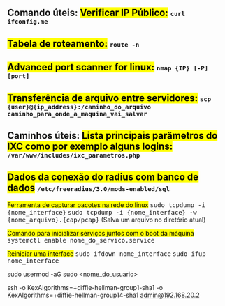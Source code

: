 Comando úteis:
<mark class="hltr-r">Verificar IP Público:</mark>
<span style="font-size: 14px; font-family:monospace">curl ifconfig.me</span>
-------------------------
<mark class="hltr-r">Tabela de roteamento:</mark>
<span style="font-size: 14px; font-family:monospace">route -n</span>
-------------------------
<mark class="hltr-r">Advanced port scanner for linux:</mark>
<span style="font-size: 14px; font-family:monospace">nmap {IP} [-P] [port]</span>
-------------------------
<mark class="hltr-r">Transferência de arquivo entre servidores:</mark>
<span style="font-size: 14px; font-family:monospace">scp {user}@{ip_address}:/caminho_do_arquivo caminho_para_onde_a_maquina_vai_salvar</span>
--------------------------
Caminhos úteis:
<mark class="hltr-r">Lista principais parâmetros do IXC como por exemplo alguns logins:</mark>
<span style="font-size: 14px; font-family:monospace">/var/www/includes/ixc_parametros.php </span>
-------------------------
<mark class="hltr-r">Dados da conexão do radius com banco de dados</mark>
<span style="font-size: 14px; font-family:monospace">/etc/freeradius/3.0/mods-enabled/sql</span>
-------------------------
<mark class="hltr-r">Ferramenta de capturar pacotes na rede do linux</mark>
<span style="font-size: 14px; font-family:monospace">sudo tcpdump -i {nome_interface}</span>
<span style="font-size: 14px; font-family:monospace">sudo tcpdump -i {nome_interface} -w {nome_arquivo}.{cap/pcap}</span> (Salva um arquivo no diretório atual)

<mark class="hltr-r">Comando para inicializar serviços juntos com o boot da máquina</mark>
<span style="font-size: 14px; font-family:monospace">systemctl enable nome_do_servico.service</span>


<mark class="hltr-r">Reiniciar uma interface</mark>
<span style="font-size: 14px; font-family:monospace">sudo ifdown nome_interface</span>
<span style="font-size: 14px; font-family:monospace">sudo ifup
nome_interface</span>


sudo usermod -aG sudo <nome_do_usuario>



ssh -o KexAlgorithms=+diffie-hellman-group1-sha1 -o KexAlgorithms=+diffie-hellman-group14-sha1 admin@192.168.20.2

